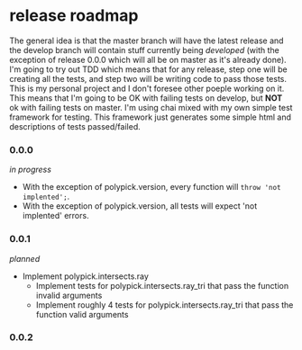 # release roadmap

The general idea is that the master branch will have the latest release and the
develop branch will contain stuff currently being _developed_ (with the exception
of release 0.0.0 which will all be on master as it's already done). I'm going
to try out TDD which means that for any release, step one will be creating all the tests, and
step two will be writing code to pass those tests. This is my personal project
and I don't foresee other poeple working on it. This means that I'm going to
be OK with failing tests on develop, but **NOT** ok with failing tests on
master. I'm using chai mixed with my own simple test framework for testing. This
framework just generates some simple html and descriptions of tests
passed/failed.

### 0.0.0

_in progress_

* With the exception of polypick.version, every function will `throw 'not implented';`.
* With the exception of polypick.version, all tests will expect 'not implented' errors.

### 0.0.1

_planned_

* Implement polypick.intersects.ray
  * Implement tests for polypick.intersects.ray\_tri that pass the function invalid arguments
  * Implement roughly 4 tests for polypick.intersects.ray\_tri that pass the function valid arguments

### 0.0.2

